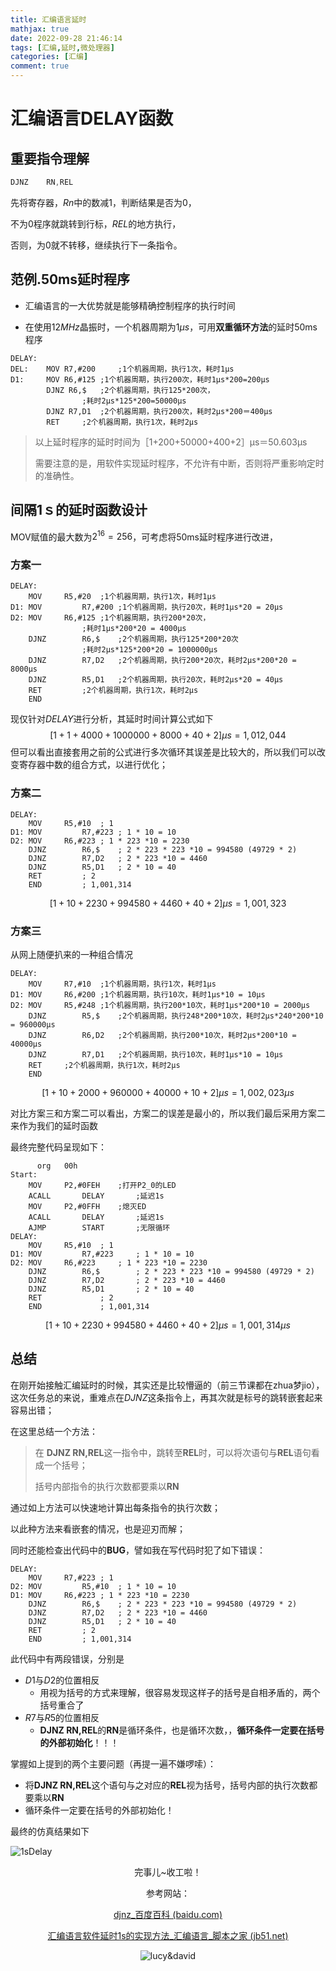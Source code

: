 ```yaml
---
title: 汇编语言延时
mathjax: true
date: 2022-09-28 21:46:14
tags: [汇编,延时,微处理器] 
categories: [汇编]
comment: true
---
```


# 汇编语言DELAY函数

## 重要指令理解

```C
DJNZ	RN,REL
```

先将寄存器，$Rn$中的数减$1$，判断结果是否为$0$，

不为$0$程序就跳转到行标，$REL$的地方执行，

否则，为$0$就不转移，继续执行下一条指令。

## 范例.50ms延时程序

+ 汇编语言的一大优势就是能够精确控制程序的执行时间

+ 在使用$12MHz$晶振时，一个机器周期为$1μs$，可用**双重循环方法**的延时50ms程序

```
DELAY:
DEL:	MOV	R7,#200		;1个机器周期，执行1次，耗时1μs
D1:		MOV	R6,#125	;1个机器周期，执行200次，耗时1μs*200=200μs
		DJNZ R6,$	;2个机器周期，执行125*200次，
				;耗时2μs*125*200=50000μs
		DJNZ R7,D1	;2个机器周期，执行200次，耗时2μs*200＝400μs
		RET		;2个机器周期，执行1次，耗时2μs
```

> 以上延时程序的延时时间为［1+200+50000+400+2］μs＝50.603μs
>
> 需要注意的是，用软件实现延时程序，不允许有中断，否则将严重影响定时的准确性。

## 间隔1ｓ的延时函数设计

MOV赋值的最大数为$2^{16}=256$，可考虑将50ms延时程序进行改进，

### 方案一

```
DELAY:	
	MOV		R5,#20 	;1个机器周期，执行1次，耗时1μs
D1:	MOV 		R7,#200	;1个机器周期，执行20次，耗时1μs*20 = 20μs
D2:	MOV		R6,#125	;1个机器周期，执行200*20次，
				;耗时1μs*200*20 = 4000μs
	DJNZ		R6,$	;2个机器周期，执行125*200*20次
				;耗时2μs*125*200*20 = 1000000μs
	DJNZ		R7,D2	;2个机器周期，执行200*20次，耗时2μs*200*20 = 8000μs
	DJNZ		R5,D1	;2个机器周期，执行20次，耗时2μs*20 = 40μs
	RET			;2个机器周期，执行1次，耗时2μs
	END
```

现仅针对$DELAY$进行分析，其延时时间计算公式如下
$$
[1+1+4000+1000000+8000+40+2]μs=1,012,044
$$
但可以看出直接套用之前的公式进行多次循环其误差是比较大的，所以我们可以改变寄存器中数的组合方式，以进行优化；

### 方案二

```
DELAY:
	MOV		R5,#10	; 1
D1:	MOV 		R7,#223	; 1 * 10 = 10
D2:	MOV		R6,#223	; 1 * 223 *10 = 2230
	DJNZ		R6,$	; 2 * 223 * 223 *10 = 994580 (49729 * 2)
	DJNZ		R7,D2	; 2 * 223 *10 = 4460
	DJNZ		R5,D1	; 2 * 10 = 40
	RET			; 2
	END			; 1,001,314
```

$$
[1+10+2230+994580+4460+40+2]μs=1,001,323
$$

### 方案三

从网上随便扒来的一种组合情况

```
DELAY:
	MOV		R7,#10	;1个机器周期，执行1次，耗时1μs
D1:	MOV		R6,#200	;1个机器周期，执行10次，耗时1μs*10 = 10μs
D2:	MOV		R5,#248	;1个机器周期，执行200*10次，耗时1μs*200*10 = 2000μs
	DJNZ		R5,$	;2个机器周期，执行248*200*10次，耗时2μs*240*200*10 = 960000μs
	DJNZ		R6,D2	;2个机器周期，执行200*10次，耗时2μs*200*10 = 40000μs
	DJNZ		R7,D1	;2个机器周期，执行10次，耗时1μs*10 = 10μs
	RET		;2个机器周期，执行1次，耗时2μs
	END
```

$$
[1+10+2000+960000+40000+10+2]μs=1,002,023μs
$$

对比方案三和方案二可以看出，方案二的误差是最小的，所以我们最后采用方案二来作为我们的延时函数

最终完整代码呈现如下：

```
      org   00h
Start:	
	MOV		P2,#0FEH	;打开P2_0的LED
	ACALL		DELAY		;延迟1s
	MOV		P2,#0FFH	;熄灭ED
	ACALL		DELAY		;延迟1s
	AJMP 		START		;无限循环
DELAY:
	MOV		R5,#10	; 1
D1:	MOV 		R7,#223		; 1 * 10 = 10
D2:	MOV		R6,#223		; 1 * 223 *10 = 2230
	DJNZ		R6,$		; 2 * 223 * 223 *10 = 994580 (49729 * 2)
	DJNZ		R7,D2		; 2 * 223 *10 = 4460
	DJNZ		R5,D1		; 2 * 10 = 40
	RET				; 2
	END				; 1,001,314
```

$$
[1+10+2230+994580+4460+40+2]μs=1,001,314μs
$$



## 总结

在刚开始接触汇编延时的时候，其实还是比较懵逼的（前三节课都在zhua梦jio），这次任务总的来说，重难点在$DJNZ$这条指令上，再其次就是标号的跳转嵌套起来容易出错；

在这里总结一个方法：

> 在 **DJNZ	RN,REL**这一指令中，跳转至**REL**时，可以将次语句与**REL**语句看成一个括号；
>
> 括号内部指令的执行次数都要乘以**RN**

通过如上方法可以快速地计算出每条指令的执行次数；

以此种方法来看嵌套的情况，也是迎刃而解；

同时还能检查出代码中的**BUG**，譬如我在写代码时犯了如下错误：

```
DELAY:
	MOV		R7,#223	; 1
D2:	MOV 		R5,#10	; 1 * 10 = 10
D1:	MOV		R6,#223	; 1 * 223 *10 = 2230
	DJNZ		R6,$	; 2 * 223 * 223 *10 = 994580 (49729 * 2)
	DJNZ		R7,D2	; 2 * 223 *10 = 4460
	DJNZ		R5,D1	; 2 * 10 = 40
	RET			; 2
	END			; 1,001,314
```

此代码中有两段错误，分别是

+ $D1$与$D2$的位置相反
  + 用视为括号的方式来理解，很容易发现这样子的括号是自相矛盾的，两个括号重合了
+ $R7$与$R5$的位置相反
  + **DJNZ	RN,REL**的**RN**是循环条件，也是循环次数，，**循环条件一定要在括号的外部初始化**！！！

掌握如上提到的两个主要问题（再提一遍不嫌啰嗦）：

+ 将**DJNZ	RN,REL**这个语句与之对应的**REL**视为括号，括号内部的执行次数都要乘以**RN**
+ 循环条件一定要在括号的外部初始化！

最终的仿真结果如下

![1sDelay](1sDelay.gif)

<center>完事儿~收工啦！<ceanter/>

参考网站：

[djnz_百度百科 (baidu.com)](https://baike.baidu.com/item/djnz/362599)

[汇编语言软件延时1s的实现方法_汇编语言_脚本之家 (jb51.net)](https://www.jb51.net/article/178905.htm)

![lucy&david](lucy&david.PNG)